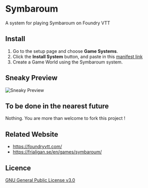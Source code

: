 # Symbaroum
A system for playing Symbaroum on Foundry VTT

## Install
1. Go to the setup page and choose **Game Systems**.
2. Click the **Install System** button, and paste in this [manifest link](https://github.com/Perfectro/symbaroum-foundry-vtt/raw/master/system.json)
3. Create a Game World using the Symbaroum system.

## Sneaky Preview
![Sneaky Preview](https://github.com/Perfectro/symbaroum-foundry-vtt/raw/master/asset/sneaky-preview.jpg)

## To be done in the nearest future
Nothing. You are more than welcome to fork this project !

## Related Website
- https://foundryvtt.com/
- https://frialigan.se/en/games/symbaroum/

## Licence
[GNU General Public License v3.0](https://choosealicense.com/licenses/gpl-3.0/)